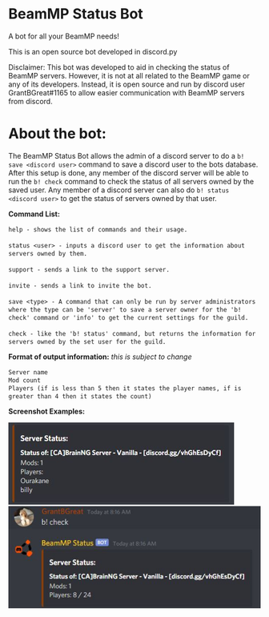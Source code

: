 # BeamMP Status Bot
A bot for all your BeamMP needs!

This is an open source bot developed in discord.py
 
Disclaimer:
This bot was developed to aid in checking the status of BeamMP servers. However, it is not at all related to the BeamMP game or any of its developers. Instead, it is open source and run by discord user GrantBGreat#1165 to allow easier communication with BeamMP servers from discord.


# About the bot:

The BeamMP Status Bot allows the admin of a discord server to do a `b! save <discord user>` command to save a discord user to the bots database. After this setup is done, any member of the discord server will be able to run the `b! check` command to check the status of all servers owned by the saved user. Any member of a discord server can also do `b! status <discord user>` to get the status of servers owned by that user.

**Command List:**
```
help - shows the list of commands and their usage.

status <user> - inputs a discord user to get the information about servers owned by them.

support - sends a link to the support server.

invite - sends a link to invite the bot.

save <type> - A command that can only be run by server administrators where the type can be 'server' to save a server owner for the 'b! check' command or 'info' to get the current settings for the guild.

check - like the 'b! status' command, but returns the information for servers owned by the set user for the guild.
```

**Format of output information:** *this is subject to change*
```
Server name
Mod count
Players (if is less than 5 then it states the player names, if is greater than 4 then it states the count)
```

**Screenshot Examples:**

![Output with under 5 people online](https://github.com/GrantBGreat/BeamMP-Status-Bot/blob/main/Screenshots/under5.JPG?raw=true "Output with under 5 people online")
![Output with over 4 people online](https://github.com/GrantBGreat/BeamMP-Status-Bot/blob/main/Screenshots/over4.JPG?raw=true "Output with over 4 people online")

